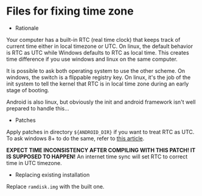 Files for fixing time zone
======================

* Rationale

Your computer has a built-in RTC (real time clock) that keeps track of current time either in local timezone or UTC. On linux, the default behavior is RTC as UTC while Windows defaults to RTC as local time. This creates time difference if you use windows and linux on the same computer.

It is possible to ask both operating system to use the other scheme. On windows, the switch is a flippable registry key. On linux, it's the job of the init system to tell the kernel that RTC is in local time zone during an early stage of booting.

Android is also linux, but obviously the init and android framework isn't well prepared to handle this...

* Patches

Apply patches in directory `${ANDROID_DIR}` if you want to treat RTC as UTC. To ask windows 8+ to do the same, refer to [this article](https://wiki.archlinux.org/index.php/time#UTC_in_Windows).

**EXPECT TIME INCONSISTENCY AFTER COMPILING WITH THIS PATCH! IT IS SUPPOSED TO HAPPEN!** An internet time sync will set RTC to correct time in UTC timezone.

* Replacing existing installation

Replace `ramdisk.img` with the built one.
